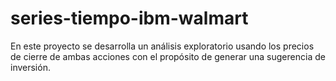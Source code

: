# series-tiempo-ibm-walmart
En este proyecto se desarrolla un análisis exploratorio usando los precios de cierre de ambas acciones con el propósito de generar una sugerencia de inversión.
